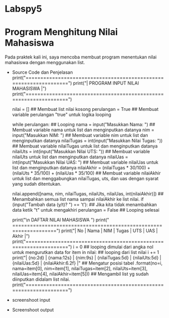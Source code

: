 # Labspy5

# Program Menghitung Nilai Mahasiswa
Pada praktek kali ini, saya mencoba membuat program menentukan nilai mahasiswa dengan menggunakan list.
- Source Code dan Penjelasan
	print("==================================================================")
	print("|                 PROGRAM INPUT NILAI MAHASISWA                  |")
	print("==================================================================")
	
	nilai = []                                                            ## Membuat list nilai kosong
	perulangan = True                                                     ## Membuat variable perulangan "true" untuk logika looping

	while perulangan:                                                     ## Looping
	nama = input("Masukkan Nama: ")                                   ## Membuat variable nama untuk list dan menginputkan datanya
	nim = input("Masukkan NIM: ")                                     ## Membuat variable nim untuk list dan menginputkan datanya
	nilaiTugas = int(input("Masukkan Nilai Tugas: "))                 ## Membuat variable nilaiTugas untuk list dan menginputkan datanya
	nilaiUts = int(input("Masukkan Nilai UTS: "))                     ## Membuat variable nilaiUts untuk list dan menginputkan datanya
	nilaiUas = int(input("Masukkan Nilai UAS: ")                      ## Membuat variable nilaiUas untuk list dan menginputkan datanya
	nilaiAkhir = (nilaiTugas * 30/100) + (nilaiUts * 35/100) + (nilaiUas * 35/100) ## Membuat variable nilaiAkhir untuk list dan menggabungkan nilaiTugas, uts, dan uas dengan syarat yang sudah ditentukan.

	nilai.append([nama, nim, nilaiTugas, nilaiUts, nilaiUas, int(nilaiAkhir)])  ## Menambahkan semua list nama sampai nilaiAkhir ke list nilai.
	if (input("Tambah data (y/t)? ") == 't'):                         ## Jika kita tidak menambahkan data ketik "t" untuk mengakhiri
	perulangan = False                                            ## Looping selesai

	print("\n                      DAFTAR NILAI MAHASISWA                    ")
	print("	==================================================================")
	print("| No |     Nama     |    NIM    | Tugas |  UTS  |  UAS  |  Akhir |")
	print("==================================================================")
	i = 0                                                                         ## looping dimulai dari angka nol untuk mengurutkan data
	for item in nilai:                                                            ## looping dari list nilai
	i += 1
	print("| {no:2d} | {nama:12s} | {nim:9s} | {nilaiTugas:5d} | {nilaiUts:5d} | {nilaiUas:5d} | {nilaiAkhir:6.2f} |"           ## Mengatur posisi tabel
	.format(no=i, nama=item[0], nim=item[1], nilaiTugas=item[2], nilaiUts=item[3], nilaiUas=item[4], nilaiAkhir=item[5])) ## Mengambil list yg sudah diinputkan didalam list nilai.
	print("==================================================================")
- screenshoot input

- Screenshoot output
